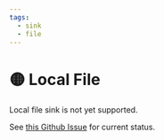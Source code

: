 ```yaml
---
tags:
  - sink
  - file
---
```


# 🟡 Local File

Local file sink is not yet supported.

See [this Github Issue](https://github.com/silverton-io/honeypot/issues/20) for current status.

